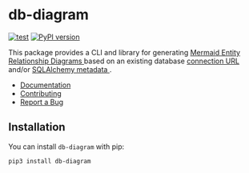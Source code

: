 # db-diagram

[![test](https://github.com/enorganic/db-diagram/actions/workflows/test.yml/badge.svg?branch=main)](https://github.com/enorganic/db-diagram/actions/workflows/test.yml)
[![PyPI version](https://badge.fury.io/py/db-diagram.svg?icon=si%3Apython)](https://badge.fury.io/py/db-diagram)

This package provides a CLI and library for generating
[Mermaid Entity Relationship Diagrams
](https://mermaid.js.org/syntax/entityRelationshipDiagram.html)
based on an existing database [connection URL
](https://docs.sqlalchemy.org/en/20/core/engines.html#database-urls) and/or
[SQLAlchemy metadata
](https://docs.sqlalchemy.org/en/20/core/metadata.html).

- [Documentation](https://db-diagram.enorganic.org)
- [Contributing](https://db-diagram.enorganic.org/contributing)
- [Report a Bug](https://github.com/enorganic/db-diagram/issues)

## Installation

You can install `db-diagram` with pip:

```shell
pip3 install db-diagram
```

